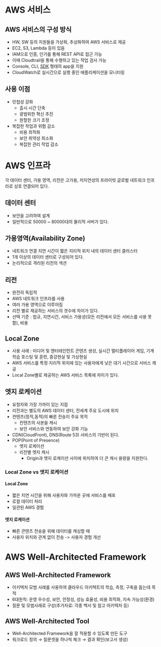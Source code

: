# AWS 서비스 

## AWS 서비스의 구성 방식
- HW, SW 등의 지원들을 가상화, 추상화하여 AWS 서비스로 제공
- EC2, S3, Lambda 등이 있음
- IAM으로 인증, 인가를 통해 REST API로 접근 가능
- 이때 Cloudtrail을 통해 수행하고 있는 작업 검사 가능
- Console, CLI, [SDK](SDK) 형태의 app을 지원
- CloudWatch로 실시간으로 실행 중인 애플리케이션을 모니터링

## 사용 이점 
- 민첩성 강화
	- 출시 시간 단축
	- 광범위한 혁신 추진
	- 원할한 크기 조정
- 복잡한 작업과 위험 감소
	- 비용 최적화
	- 보안 취약성 최소화
	- 복잡한 관리 작업 감소

# AWS 인프라

각 데이터 센터, 가용 영역, 리전은 고가용, 저지연성의 프라이빗 글로벌 네트워크 인프라로 상호 연결되어 있다.

## 데이터 센터
- 보안을 고려하여 설계
- 일반적으로 50000 ~ 80000대의 물리적 서버가 있다.

## 가용영역(Availability Zone)

- 네트워크 연결 지연 시간이 짧은 지리적 위치 내의 데이터 센터 클러스터
- 1개 이상의 데이터 센터로 구성되어 있다.
- 논리적으로 격리된 리전의 섹션

## 리전
- 완전히 독립적
- AWS 네트워크 인프라를 사용
- 여러 가용 영역으로 이루어짐
- 리전 별로 제공하는 서비스의 갯수에 차이가 있다.
- 선택 기준 : 법규, 지연시간, 서비스 가용성(모든 리전에서 모든 서비스를 사용 못함), 비용

## Local Zone
- 사용 사례 : 미디어 및 엔터테인먼트 콘텐츠 생성, 실시간 멀티플레이어 게임, 기계 학습 호스팅 및 훈련, 증강현실 및 가상현실
- AWS 서비스를 특정 지리적 위치에 있는 사용자에게 낮은 대기 시간으로 서비스 제공
- Local Zone별로 제공하는 AWS 서비스 목록에 차이가 있다.

## 엣지 로케이션
- 요청자와 가장 가까이 있는 지점
- 리전과는 별도의 AWS 데이터 센터, 전세계 주요 도시에 위치
- 컨텐츠(정적,동적)의 빠른 전송이 주요 목적
	- 컨텐츠의 사본을 캐시
	- 보안 서비스와 연동하여 보안 강화 기능
- CDN(CloudFront), DNS(Route 53) 서비스의 기반이 된다.
- POP(Point of Presence)
	- 엣지 로케이션
	- 리전별 엣지 캐시
		- Origin과 엣지 로케이션 사이에 위치하여 더 큰 캐시 용량을 지원한다.

### Local Zone vs 엣지 로케이션

#### Local Zone
- 짧은 지연 시간을 위해 사용자와 가까운 곳에 서비스를 배포
- 로컬 데이터 처리
- 일관된 AWS 경험

#### 엣지 로케이션
- 빠른 콘텐츠 전송을 위해 데이터를 캐싱할 때
- 사용자 위치와 관계 없이 전송 -> 사용자 경험 개선

# AWS Well-Architected Framework

## AWS Well-Architected Framework
- 아키텍처 모범 사례를 사용하여 클라우드 아키텍트의 학습, 측정, 구축을 돕는데 목적 
- 6대원칙: 운영 우수성, 보안, 안정성, 성능 효율성, 비용 최적화, 지속 가능성(환경) 
- 질문 및 모범사례로 구성(추가자료: 각종 백서 및 참고 아키텍처 등)

## AWS Well-Architected Tool
- Well-Architected Framework을 잘 적용할 수 있도록 만든 도구 
- 워크로드 정의 → 질문셋을 하나씩 체크 → 결과 확인(보고서 생성)